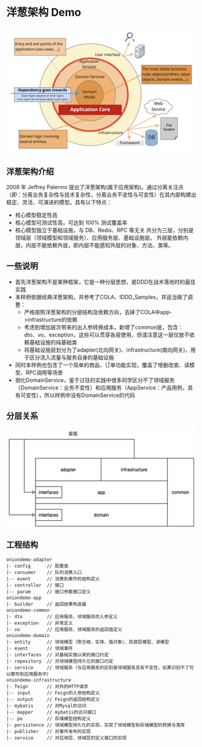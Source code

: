 # 洋葱架构 Demo

![onion](./onion_architecture.png)

## 洋葱架构介绍
2008 年 Jeffrey Palermo 提出了洋葱架构(属于应用架构)。通过分离关注点（即：分离业务复杂性与技术复杂性，分离业务不变性与可变性）在其内部构建出稳定、灵活、可演进的模型。具有以下特点：
- 核心模型稳定性高
- 核心模型可测试性高，可达到 100% 测试覆盖率
- 核心模型独立于基础设施，与 DB、Redis、RPC 等无关
  共分为三层，分别是领域层（领域模型和领域服务）、应用服务层、基础设施层。
  外层能依赖内层，内层不能依赖外层，即内层不能感知外层的对象、方法、类等。

## 一些说明
- 首先洋葱架构不是某种框架，它是一种分层思想，是DDD在战术落地时的最佳实践
- 本样例依据经典洋葱架构，并参考了COLA、IDDD_Samples，并适当做了调整：
  - 严格按照洋葱架构的分层结构及依赖方向，去掉了COLA中app->infrastructure的依赖
  - 考虑到增加层次带来的出入参转换成本，新增了common层，包含：dto、vo、exception，这些可以贯穿各层使用，但请注意这一层仅放不依赖基础设施的纯基础类
  - 将基础设施层划分为了adapter(北向网关)、infrastructure(南向网关)，用于区分流入流量与服务自身的基础设施
- 同时本样例也包含了一个简单的商品、订单功能实现，覆盖了增删改查、读模型、RPC调用等场景
- 弱化DomainService，鉴于过往的实践中很多同学区分不了领域服务（DomainService：业务不变性）和应用服务（AppService：产品用例，具有可变性），所以样例中没有DomainService的代码

## 分层关系
![onion_layout](./onion_layout.png)

## 工程结构
```aidl
oniondemo-adapter
|- config      // 配置类
|- consumer    // 队列消费入口
|-- event      // 消费到事件的结构定义
|- controller  // 接口
|-- param      // 接口参数接口定义
oniondemo-app
|- builder     // 返回结果构造器
oniondemo-common
|- dto         // 应用服务、领域服务的入参定义
|- exception   // 异常定义
|- vo          // 应用服务、领域服务的返回值定义
oniondemo-domain
|- entity      // 领域模型（聚合根、实体、值对象）、防腐层模型、读模型
|- event       // 领域事件
|- interfaces  // 对基础实施以来的接口约定
|- repository  // 对领域模型持久化的接口约定
|- service     // 领域服务（与应用服务的区别是领域服务具有不变性，如果识别不了可以都写到应用服务中）
oniondemo-infrastructure
|- feign       // 对外的HTTP请求
|-- input      // Feign的入参结构定义
|-- output     // Feign的返回结构定义
|- mybatis     // 对Mysql的访问
|-- mapper     // mybatis的访问接口
|-- po         // 存储模型结构定义
|- persistence // 领域模型持久化的实现，实现了领域模型到存储模型的转换与落库
|- publisher   // 对事件发布的实现
|- service     // 对应用层、领域层的定义接口的实现
```

